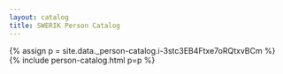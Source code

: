 ```yaml
---
layout: catalog
title: SWERIK Person Catalog
---
```

{% assign p = site.data._person-catalog.i-3stc3EB4Ftxe7oRQtxvBCm %}
{% include person-catalog.html p=p %}

